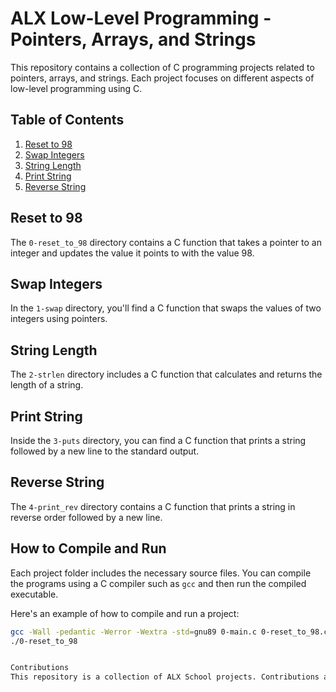# ALX Low-Level Programming - Pointers, Arrays, and Strings

This repository contains a collection of C programming projects related to pointers, arrays, and strings. Each project focuses on different aspects of low-level programming using C.

## Table of Contents

1. [Reset to 98](#reset-to-98)
2. [Swap Integers](#swap-integers)
3. [String Length](#string-length)
4. [Print String](#print-string)
5. [Reverse String](#reverse-string)

## Reset to 98

The `0-reset_to_98` directory contains a C function that takes a pointer to an integer and updates the value it points to with the value 98.

## Swap Integers

In the `1-swap` directory, you'll find a C function that swaps the values of two integers using pointers.

## String Length

The `2-strlen` directory includes a C function that calculates and returns the length of a string.

## Print String

Inside the `3-puts` directory, you can find a C function that prints a string followed by a new line to the standard output.

## Reverse String

The `4-print_rev` directory contains a C function that prints a string in reverse order followed by a new line.

## How to Compile and Run

Each project folder includes the necessary source files. You can compile the programs using a C compiler such as `gcc` and then run the compiled executable.

Here's an example of how to compile and run a project:

```bash
gcc -Wall -pedantic -Werror -Wextra -std=gnu89 0-main.c 0-reset_to_98.c -o 0-reset_to_98
./0-reset_to_98


Contributions
This repository is a collection of ALX School projects. Contributions are not typically accepted as they are assignments meant for individual learning. If you're looking to contribute to open-source projects, we encourage you to explore other repositories that actively seek contributions.
